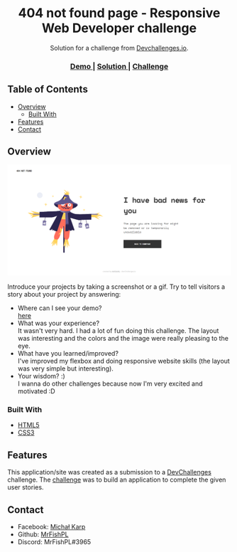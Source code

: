 <!-- Please update value in the {}  -->

<h1 align="center">404 not found page - Responsive Web Developer challenge</h1>

<div align="center">
   Solution for a challenge from  <a href="http://devchallenges.io" target="_blank">Devchallenges.io</a>.
</div>

<div align="center">
  <h3>
    <a href="https://mrfishpl.github.io/devchallenges.io-404NotFound-MrFishPL/">
      Demo
    </a>
    <span> | </span>
    <a href="https://devchallenges.io/solutions/HY19948dEmntOwxRYl2h">
      Solution
    </a>
    <span> | </span>
    <a href="https://devchallenges.io/challenges/wBunSb7FPrIepJZAg0sY">
      Challenge
    </a>
  </h3>
</div>

<!-- TABLE OF CONTENTS -->

## Table of Contents

- [Overview](#overview)
  - [Built With](#built-with)
- [Features](#features)
- [Contact](#contact)

<!-- OVERVIEW -->

## Overview

![screenshot](https://raw.githubusercontent.com/MrFishPL/devchallenges.io-404NotFound-MrFishPL/master/img/screen.png)

Introduce your projects by taking a screenshot or a gif. Try to tell visitors a story about your project by answering:

- Where can I see your demo?<br>
  [here](https://mrfishpl.github.io/devchallenges.io-404NotFound-MrFishPL/)
- What was your experience?<br>
  It wasn't very hard. I had a lot of fun doing this challenge. The layout was interesting and the colors and the image were really pleasing to the eye.
- What have you learned/improved?<br>
  I've improved my flexbox and doing responsive website skills (the layout was very simple but interesting).
- Your wisdom? :)<br>
  I wanna do other challenges because now I'm very excited and motivated :D

### Built With

<!-- This section should list any major frameworks that you built your project using. Here are a few examples.-->

- [HTML5](https://html5.org/)
- [CSS3](https://www.w3.org/Style/CSS/Overview.en.html)

## Features

<!-- List the features of your application or follow the template. Don't share the figma file here :) -->

This application/site was created as a submission to a [DevChallenges](https://devchallenges.io/challenges) challenge. The [challenge](https://devchallenges.io/challenges/wBunSb7FPrIepJZAg0sY) was to build an application to complete the given user stories.

## Contact

- Facebook: [Michał Karp](https://www.facebook.com/karpik.junior)
- Github: [MrFishPL](https://github.com/MrFishPL)
- Discord: MrFishPL#3965
